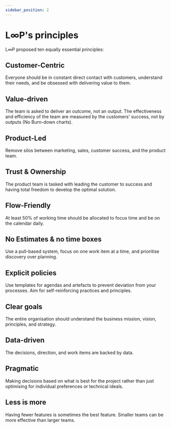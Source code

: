 ```yaml
---
sidebar_position: 2
---
```


# L∞P's principles

L∞P proposed ten equally essential principles:

## Customer-Centric
Everyone should be in constant direct contact with customers, understand their needs, and be obsessed with delivering value to them.
  
## Value-driven
The team is asked to deliver an outcome, not an output. The effectiveness and efficiency of the team are measured by the customers' success, not by outputs (No Burn-down charts).

## Product-Led
Remove silos between marketing, sales, customer success, and the product team.

## Trust & Ownership
The product team is tasked with leading the customer to success and having total freedom to develop the optimal solution.

## Flow-Friendly
At least 50% of working time should be allocated to focus time and be on the calendar daily.

## No Estimates & no time boxes
Use a pull-based system, focus on one work item at a time, and prioritise discovery over planning.

## Explicit policies
Use templates for agendas and artefacts to prevent deviation from your processes. Aim for self-reinforcing practices and principles.

## Clear goals
The entire organisation should understand the business mission, vision, principles, and strategy.

## Data-driven
The decisions, direction, and work items are backed by data.

## Pragmatic
Making decisions based on what is best for the project rather than just optimising for individual preferences or technical ideals.

## Less is more
Having fewer features is sometimes the best feature. Smaller teams can be more effective than larger teams.

